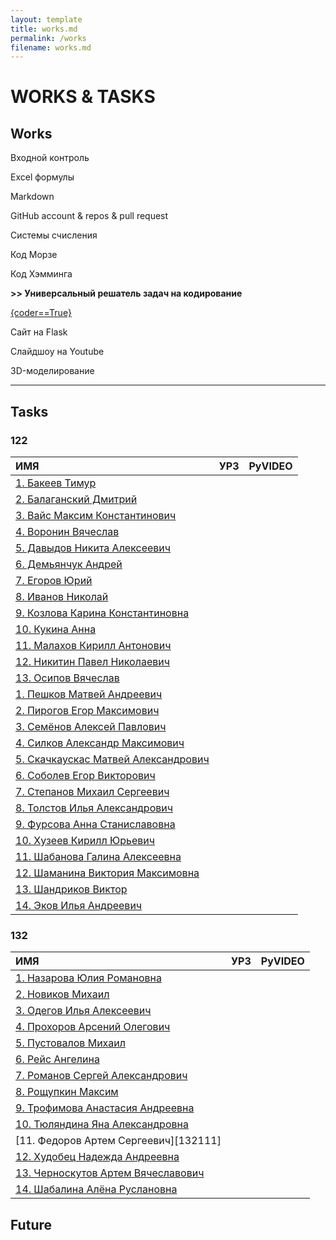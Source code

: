 ```yaml
---
layout: template
title: works.md
permalink: /works
filename: works.md
---
```


<link rel="stylesheet" href="./faq/style.css">

# WORKS & TASKS



## Works

Входной контроль

Excel формулы

Markdown

GitHub account & repos & pull request

Системы счисления

Код Морзе

Код Хэмминга

**>> Универсальный решатель задач на кодирование** 

<a class="iksweb" href="https://hackertyper.net/#" target="_blank"  title="{coder==True}">{coder==True}</a>

Сайт на Flask

Слайдшоу на Youtube

3D-моделирование

---------------------------
## Tasks

### 122

| ИМЯ | УРЗ | PyVIDEO  |
| :---         |     :---:      |          ---: |
|[1. Бакеев Тимур][12211] |||
|[2. Балаганский Дмитрий][12212] |||
|[3. Вайс Максим Константинович][12213] |||
|[4. Воронин Вячеслав][12214] |||
|[5. Давыдов Никита Алексеевич][12215] |||
|[6. Демьянчук Андрей][12216] |||
|[7. Егоров Юрий][12217] |||
|[8. Иванов Николай][12218] |||
|[9. Козлова Карина Константиновна][12219] |||
|[10. Кукина Анна][122110] |||
|[11. Малахов Кирилл Антонович][122111] |||
|[12. Никитин Павел Николаевич][122112] |||
|[13. Осипов Вячеслав][122113] |||
|[1. Пешков Матвей Андреевич][122114] |||
|[2. Пирогов Егор Максимович][122115] |||
|[3. Семёнов Алексей Павлович][122116] |||
|[4. Силков Александр Максимович][122117] |||
|[5. Скачкаускас Матвей Александрович][122118] |||
|[6. Соболев Егор Викторович][122119] |||
|[7. Степанов Михаил Сергеевич][122120] |||
|[8. Толстов Илья Александрович][122121] |||
|[9. Фурсова Анна Станиславовна][122122] |||
|[10. Хузеев Кирилл Юрьевич ][122123] |||
|[11. Шабанова Галина Алексеевна][122124] |||
|[12. Шаманина Виктория Максимовна][122125] |||
|[13. Шандриков Виктор][122126] |||
|[14. Эков Илья Андреевич][122127] |||


[12211]: <https://github.com/grad154/timurbakeev154>
[12212]: <https://github.com/Dimakek2/work>
[12213]: <https://github.com/weissok/-22>
[12214]: <https://github.com/VoroninVaycheslav/LearnOfInvormatic>
[12215]: <https://github.com/NikitaDavydov11/FirstRepository>
[12216]: <https://github.com/AndreDem135/FirstRepository>
[12217]: <https://github.com/Prostochell-228/UltraloxIT>
[12218]: <https://github.com/schukchu/figushkiFiguli>
[12219]: <https://github.com/evgrfg/123456>
[122110]: <https://github.com/Aakookie/Kot>
[122111]: <https://github.com/kirmala/school>
[122112]: <https://github.com/pxnandi/tpu-learn>
[122113]: <https://github.com/NightSkymbry/tpu-lic-Osipov-Slava>
[122114]: <https://github.com/churka1488/zzzzzzz/tree/main>
[122115]: <https://github.com/sosiska256/Pirogov-Egor-Maksimovich-122>
[122116]: <https://github.com/katela2006/Alexey>
[122117]: <https://github.com/W1zard70r/Miniature-chainsaw>
[122118]: <https://github.com/Mavaro1/Matvey-Skachkauskas-122b>
[122119]: <https://github.com/ennseg/-122>
[122120]: <https://github.com/LostnightRX/repositorii>
[122121]: <https://github.com/ltlstv/sverchok_ltlstv_420/issues/1>
[122122]: <https://github.com/afursovaa/itworks>
[122123]: <https://github.com/kirusha02301/kirusha02301>
[122124]: <https://github.com/Galua122/works>
[122125]: <https://github.com/Shhamann/11>
[122126]: <https://github.com/viktorblaming/dungeon>
[122127]: <https://github.com/ilyechubanu/itworks>

### 132

| ИМЯ | УРЗ | PyVIDEO  |
| :---         |     :---:      |          ---: |
|[1. Назарова Юлия Романовна][13211] |||
|[2. Новиков Михаил][13212] |||
|[3. Одегов Илья Алексеевич][13213] |||
|[4. Прохоров Арсений Олегович][13214] |||
|[5. Пустовалов Михаил][13215] |||
|[6. Рейс Ангелина][13216] |||
|[7. Романов Сергей Александрович][13217] |||
|[8. Рощупкин Максим][13218] |||
|[9. Трофимова Анастасия Андреевна][13219] |||
|[10. Тюляндина Яна Александровна][132110] |||
|[11. Федоров Артем Сергеевич][132111] |||
|[12. Худобец Надежда Андреевна][132112] |||
|[13. Черноскутов Артем Вячеславович][132112] |||
|[14. Шабалина Алёна Руслановна][132114] |||


[13211]: <https://github.com/meowwoofwoof/nazarova>
[13212]: <https://github.com/nmt132/132-NOVIKOV>
[13213]: <https://github.com/At3K1/132-files>
[13214]: <https://github.com/lssibb/ARS2022>
[13215]: <https://github.com/Mihalk2700/Mihalktrud>
[13216]: <https://github.com/angelina132rais/angelina132rais>
[13217]: <https://github.com/geniusatthemoment/I-am-barbie-girl-in-a-barbie-world>
[13218]: <https://github.com/MaxThePooh/Class>
[13219]: <https://github.com/AnastasiaTrofimova/132>
[132110]: <https://github.com/Yanchik71/->

[132112]: <https://github.com/Yanchik71/->
[132113]: <https://github.com/Artemonchill/shkolnik>
[132114]: <https://github.com/alyonkaww/132-alyonka>

## Future

